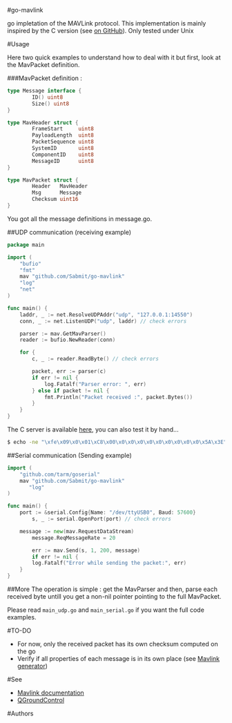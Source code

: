 #go-mavlink


go impletation of the MAVLink protocol.
This implementation is mainly inspired by the C version (see [on GitHub](https://github.com/mavlink/qgroundcontrol/tree/master/libs/mavlink/include/mavlink/v1.0)).
Only tested under Unix


#Usage

Here two quick examples to understand how to deal with it but first, look at the MavPacket definition.

###MavPacket definition :
```go
type Message interface {
        ID() uint8
        Size() uint8
}

type MavHeader struct {
        FrameStart     uint8
        PayloadLength  uint8
        PacketSequence uint8
        SystemID       uint8
        ComponentID    uint8
        MessageID      uint8
}

type MavPacket struct {
        Header   MavHeader
        Msg      Message
        Checksum uint16
}

```

You got all the message definitions in message.go.


##UDP communication (receiving example)


```go
package main

import (
	"bufio"
	"fmt"
	mav "github.com/Sabmit/go-mavlink"
	"log"
	"net"
)

func main() {
	laddr, _ := net.ResolveUDPAddr("udp", "127.0.0.1:14550")
	conn, _ := net.ListenUDP("udp", laddr) // check errors

	parser := mav.GetMavParser()
    reader := bufio.NewReader(conn)

    for {
    	c, _ := reader.ReadByte() // check errors

        packet, err := parser(c)
        if err != nil {
        	log.Fatalf("Parser error: ", err)
        } else if packet != nil {
        	fmt.Println("Packet received :", packet.Bytes())
    	}
	}
}
```
The C server is available [here](https://github.com/mavlink/mavlink/tree/master/examples/linux), you can also test it by hand...
```bash
$ echo -ne "\xfe\x09\x0\x01\xC8\x00\x0\x0\x0\x0\x0\x0\x0\x0\x0\x5A\x3E" | nc -u 127.0.0.1 14550
```



##Serial communication (Sending example)
```go
import (
	"github.com/tarm/goserial"
	mav "github.com/Sabmit/go-mavlink"
       "log"
)

func main() {
	port := &serial.Config{Name: "/dev/ttyUSB0", Baud: 57600}
        s, _ := serial.OpenPort(port) // check errors

	message := new(mav.RequestDataStream)
        message.ReqMessageRate = 20

        err := mav.Send(s, 1, 200, message)
        if err != nil {
		log.Fatalf("Error while sending the packet:", err)
	}
}
```

##More
The operation is simple : get the MavParser and then, parse each received byte untill you get a non-nil pointer pointing to the full MavPacket.

Please read `main_udp.go` and `main_serial.go` if you want the full code examples.



#TO-DO
* For now, only the received packet has its own checksum computed on the go
* Verify if all properties of each message is in its own place (see [Mavlink generator](http://www.qgroundcontrol.org/mavlink/generator))


#See
* [Mavlink documentation](https://pixhawk.ethz.ch/mavlink/)
* [QGroundControl](http://www.qgroundcontrol.org/mavlink/start)


#Authors

[ungerik]: https://github.com/ungerik
[sabmit]: http://github.com/sabmit
